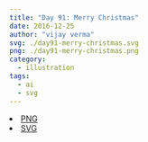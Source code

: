 ```yaml
---
title: "Day 91: Merry Christmas"
date: 2016-12-25
author: "vijay verma"
svg: ./day91-merry-christmas.svg
png: ./day91-merry-christmas.png
category:
  - illustration
tags:
  - ai
  - svg
---
```

<li><a href="./day91-merry-christmas.png" download className="btn-png">PNG</a></li>
<li><a href="./day91-merry-christmas.svg" download className="btn-svg">SVG</a></li>
